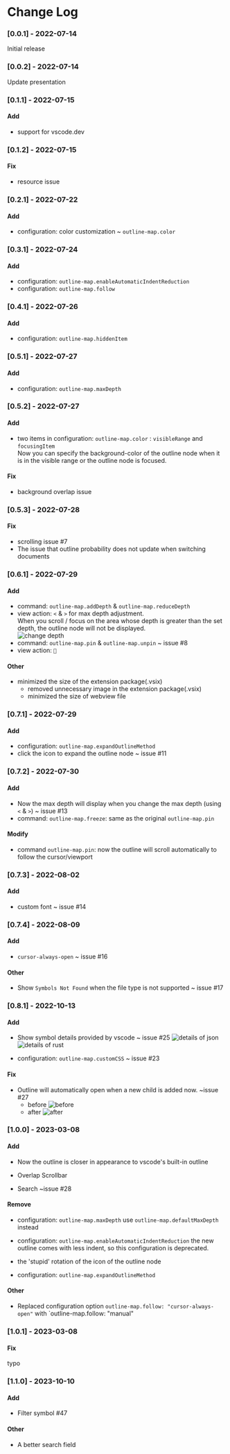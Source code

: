 # Change Log

<!-- All notable changes to the "outline-map" extension will be documented in this file.

Check [Keep a Changelog](http://keepachangelog.com/) for recommendations on how to structure this file.-->

### [0.0.1] - 2022-07-14
Initial release

### [0.0.2] - 2022-07-14
Update presentation

### [0.1.1] - 2022-07-15

#### Add

- support for vscode.dev

### [0.1.2] - 2022-07-15

#### Fix 
- resource issue

### [0.2.1] - 2022-07-22

#### Add
- configuration: color customization ~ `outline-map.color`

### [0.3.1] - 2022-07-24

#### Add
- configuration: `outline-map.enableAutomaticIndentReduction`
- configuration: `outline-map.follow`

### [0.4.1] - 2022-07-26

#### Add
- configuration: `outline-map.hiddenItem`

### [0.5.1] - 2022-07-27

#### Add
- configuration: `outline-map.maxDepth`

### [0.5.2] - 2022-07-27

#### Add
- two items in configuration: `outline-map.color` : `visibleRange` and `focusingItem` <br/> Now you can specify the background-color of the outline node when it is in the visible range or the outline node is focused.

#### Fix
- background overlap issue

### [0.5.3] - 2022-07-28

#### Fix
- scrolling issue #7
- The issue that outline probability does not update when switching documents

### [0.6.1] - 2022-07-29

#### Add
- command: `outline-map.addDepth` & `outline-map.reduceDepth`
- view action: `<` & `>` for max depth adjustment.<br/> When you scroll / focus on the area whose depth is greater than the set depth, the outline node will not be displayed.<br/>![change depth](./images/changeDepth.gif)
- command: `outline-map.pin` & `outline-map.unpin` ~ issue #8
- view action: `📌`

#### Other
- minimized the size of the extension package(.vsix)
  - removed unnecessary image in the extension package(.vsix)
  - minimized the size of webview file 

### [0.7.1] - 2022-07-29

#### Add
- configuration: `outline-map.expandOutlineMethod`
- click the icon to expand the outline node ~ issue #11

### [0.7.2] - 2022-07-30

#### Add
- Now the max depth will display when you change the max depth (using `<` & `>`) ~ issue #13
- command: `outline-map.freeze`: same as the original `outline-map.pin`

#### Modify
- command `outline-map.pin`: now the outline will scroll automatically to follow the cursor/viewport

### [0.7.3] - 2022-08-02

#### Add
- custom font ~ issue #14

### [0.7.4] - 2022-08-09

#### Add
- `cursor-always-open` ~ issue #16
  
#### Other
- Show `Symbols Not Found` when the file type is not supported ~ issue #17

### [0.8.1] - 2022-10-13

#### Add
- Show symbol details provided by vscode ~ issue #25
  ![details of json](images/details-1.png)
  ![details of rust](images/details-2.png)

- configuration: `outline-map.customCSS` ~ issue #23

#### Fix
- Outline will automatically open when a new child is added now. ~issue #27
  - before
    ![before](images/before.gif)
  - after
    ![after](images/after.gif)

### [1.0.0] - 2023-03-08

#### Add
- Now the outline is closer in appearance to vscode's built-in outline

- Overlap Scrollbar

- Search ~issue #28

#### Remove
- configuration: `outline-map.maxDepth`
    use `outline-map.defaultMaxDepth` instead

- configuration: `outline-map.enableAutomaticIndentReduction`
    the new outline comes with less indent, so this configuration is deprecated. 

- the 'stupid' rotation of the icon of the outline node

- configuration: `outline-map.expandOutlineMethod`

#### Other
- Replaced configuration option `outline-map.follow: "cursor-always-open"` with `outline-map.follow: "manual"

### [1.0.1] - 2023-03-08

#### Fix
typo

### [1.1.0] - 2023-10-10

#### Add

- Filter symbol #47

#### Other

- A better search field